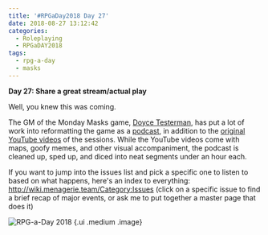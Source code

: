 ```yaml
---
title: '#RPGaDay2018 Day 27'
date: 2018-08-27 13:12:42
categories:
  - Roleplaying
  - RPGaDAY2018
tags:
  - rpg-a-day
  - masks
---
```


**Day 27: Share a great stream/actual play**

Well, you knew this was coming.

The GM of the Monday Masks game, [Doyce Testerman](http://randomaverage.com/), has put a lot of work into reformatting the game as a [podcast](http://randomaverage.com/index.php/category/podcast/feed/), in addition to the [original YouTube videos](https://www.youtube.com/playlist?list=PLfpTPTXP0TzPI8DaN1AktpqJZ7Uo-igjr) of the sessions. While the YouTube videos come with maps, goofy memes, and other visual accompaniment, the podcast is cleaned up, sped up, and diced into neat segments under an hour each.

If you want to jump into the issues list and pick a specific one to listen to based on what happens, here's an index to everything: http://wiki.menagerie.team/Category:Issues (click on a specific issue to find a brief recap of major events, or ask me to put together a master page that does it)

<!-- more -->

![RPG-a-Day 2018](/assets/rpg/RPG-a-Day%202018.jpg) {.ui .medium .image}